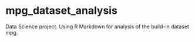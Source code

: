 # mpg_dataset_analysis
Data Science project. Using R Markdown for analysis of the build-in dataset mpg.
